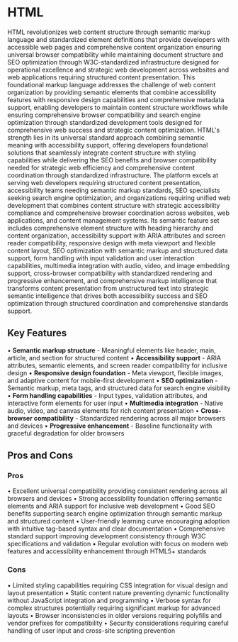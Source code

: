 # HTML

HTML revolutionizes web content structure through semantic markup language and standardized element definitions that provide developers with accessible web pages and comprehensive content organization ensuring universal browser compatibility while maintaining document structure and SEO optimization through W3C-standardized infrastructure designed for operational excellence and strategic web development across websites and web applications requiring structured content presentation. This foundational markup language addresses the challenge of web content organization by providing semantic elements that combine accessibility features with responsive design capabilities and comprehensive metadata support, enabling developers to maintain content structure workflows while ensuring comprehensive browser compatibility and search engine optimization through standardized development tools designed for comprehensive web success and strategic content optimization. HTML's strength lies in its universal standard approach combining semantic meaning with accessibility support, offering developers foundational solutions that seamlessly integrate content structure with styling capabilities while delivering the SEO benefits and browser compatibility needed for strategic web efficiency and comprehensive content coordination through standardized infrastructure. The platform excels at serving web developers requiring structured content presentation, accessibility teams needing semantic markup standards, SEO specialists seeking search engine optimization, and organizations requiring unified web development that combines content structure with strategic accessibility compliance and comprehensive browser coordination across websites, web applications, and content management systems. Its semantic feature set includes comprehensive element structure with heading hierarchy and content organization, accessibility support with ARIA attributes and screen reader compatibility, responsive design with meta viewport and flexible content layout, SEO optimization with semantic markup and structured data support, form handling with input validation and user interaction capabilities, multimedia integration with audio, video, and image embedding support, cross-browser compatibility with standardized rendering and progressive enhancement, and comprehensive markup intelligence that transforms content presentation from unstructured text into strategic semantic intelligence that drives both accessibility success and SEO optimization through structured coordination and comprehensive standards support.

## Key Features

• **Semantic markup structure** - Meaningful elements like header, main, article, and section for structured content
• **Accessibility support** - ARIA attributes, semantic elements, and screen reader compatibility for inclusive design
• **Responsive design foundation** - Meta viewport, flexible images, and adaptive content for mobile-first development
• **SEO optimization** - Semantic markup, meta tags, and structured data for search engine visibility
• **Form handling capabilities** - Input types, validation attributes, and interactive form elements for user input
• **Multimedia integration** - Native audio, video, and canvas elements for rich content presentation
• **Cross-browser compatibility** - Standardized rendering across all major browsers and devices
• **Progressive enhancement** - Baseline functionality with graceful degradation for older browsers

## Pros and Cons

### Pros
• Excellent universal compatibility providing consistent rendering across all browsers and devices
• Strong accessibility foundation offering semantic elements and ARIA support for inclusive web development
• Good SEO benefits supporting search engine optimization through semantic markup and structured content
• User-friendly learning curve encouraging adoption with intuitive tag-based syntax and clear documentation
• Comprehensive standard support improving development consistency through W3C specifications and validation
• Regular evolution with focus on modern web features and accessibility enhancement through HTML5+ standards

### Cons
• Limited styling capabilities requiring CSS integration for visual design and layout presentation
• Static content nature preventing dynamic functionality without JavaScript integration and programming
• Verbose syntax for complex structures potentially requiring significant markup for advanced layouts
• Browser inconsistencies in older versions requiring polyfills and vendor prefixes for compatibility
• Security considerations requiring careful handling of user input and cross-site scripting prevention